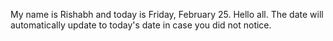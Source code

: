 My name is Rishabh and today is Friday, February 25. Hello all. The date will automatically update to today's date in case you did not notice.
